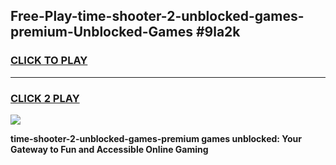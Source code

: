 
## Free-Play-time-shooter-2-unblocked-games-premium-Unblocked-Games #9la2k
<h3>
<a href="https://news.freeplayer.one?title=time-shooter-2-unblocked-games-premium&ref=8M">CLICK TO PLAY</a></h3>
<hr>

<h3>
<a href="https://news.freeplayer.one?title=time-shooter-2-unblocked-games-premium&ref=8M">CLICK 2 PLAY</a>
  
</h3>

<a href="https://news.freeplayer.one?title=time-shooter-2-unblocked-games-premium&ref=8M"><img src="https://clearcache.store/games.png"></a>


**time-shooter-2-unblocked-games-premium games unblocked: Your Gateway to Fun and Accessible Online Gaming**

